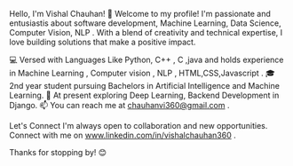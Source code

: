 Hello, I'm Vishal Chauhan! 👋
Welcome to my profile! I'm passionate  and entusiastis about  software development, Machine Learning, Data Science, Computer Vision, NLP . With a blend of creativity and technical expertise, I love building solutions that make a positive impact.


💻  Versed with Languages Like Python, C++ , C ,java and holds experience in Machine Learning , Computer vision , NLP , HTML,CSS,Javascript .
🎓 2nd year student pursuing Bachelors in Artificial Intelligence and Machine Learning. 
🌱 At present exploring Deep Learning, Backend Development in Django. 
📫 You can reach me at chauhanvi360@gmail.com  .

Let's Connect
I'm always open to collaboration and new opportunities. Connect with me on www.linkedin.com/in/vishalchauhan360 .

Thanks for stopping by! 😊
